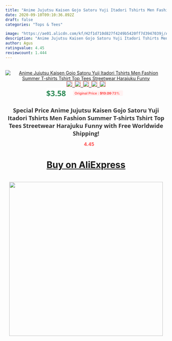 ```yaml
---
title: "Anime Jujutsu Kaisen Gojo Satoru Yuji Itadori Tshirts Men Fashion Summer T-shirts Tshirt Top Tees Streetwear Harajuku Funny"
date: 2020-09-10T09:10:36.892Z
draft: false
categories: "Tops & Tees"

image: "https://ae01.alicdn.com/kf/H2f1d710d827f4249b5420ff7d3947039j/Anime-Jujutsu-Kaisen-Gojo-Satoru-Yuji-Itadori-Tshirts-Men-Fashion-Summer-T-shirts-Tshirt-Top-Tees.jpg"
description: "Anime Jujutsu Kaisen Gojo Satoru Yuji Itadori Tshirts Men Fashion Summer T-shirts Tshirt Top Tees Streetwear Harajuku Funny"
author: Agus
ratingvalue: 4.45
reviewcount: 1.444
---
```

<br>
<div style="text-align: center;">
<a href="https://s.click.aliexpress.com/e/_ADF9CD" target="_blank" rel="nofollow noopener noreferrer"><img alt="Anime Jujutsu Kaisen Gojo Satoru Yuji Itadori Tshirts Men Fashion Summer T-shirts Tshirt Top Tees Streetwear Harajuku Funny" class="magnifier-image" src="https://ae01.alicdn.com/kf/H2f1d710d827f4249b5420ff7d3947039j/Anime-Jujutsu-Kaisen-Gojo-Satoru-Yuji-Itadori-Tshirts-Men-Fashion-Summer-T-shirts-Tshirt-Top-Tees.jpg_640x640.jpg">
<br>
<img style="border:1px solid salmon" src="https://ae01.alicdn.com/kf/H2f1d710d827f4249b5420ff7d3947039j/Anime-Jujutsu-Kaisen-Gojo-Satoru-Yuji-Itadori-Tshirts-Men-Fashion-Summer-T-shirts-Tshirt-Top-Tees.jpg_120x120.jpg">&nbsp;&nbsp;<img style="border:1px solid salmon" src="https://ae01.alicdn.com/kf/H5071387a03054fa5bdf95d97e03159beC/Anime-Jujutsu-Kaisen-Gojo-Satoru-Yuji-Itadori-Tshirts-Men-Fashion-Summer-T-shirts-Tshirt-Top-Tees.jpg_120x120.jpg">&nbsp;&nbsp;<img style="border:1px solid salmon" src="https://ae01.alicdn.com/kf/H92f482620e9b449baab841d8830bf0a59/Anime-Jujutsu-Kaisen-Gojo-Satoru-Yuji-Itadori-Tshirts-Men-Fashion-Summer-T-shirts-Tshirt-Top-Tees.jpg_120x120.jpg">&nbsp;&nbsp;<img style="border:1px solid salmon" src="https://ae01.alicdn.com/kf/H9a9c76ef2f5c41a68320b7296c634748f/Anime-Jujutsu-Kaisen-Gojo-Satoru-Yuji-Itadori-Tshirts-Men-Fashion-Summer-T-shirts-Tshirt-Top-Tees.jpg_120x120.jpg">&nbsp;&nbsp;<img style="border:1px solid salmon" src="https://ae01.alicdn.com/kf/Hbc83cfbb29764990ab28bc62253fc124e/Anime-Jujutsu-Kaisen-Gojo-Satoru-Yuji-Itadori-Tshirts-Men-Fashion-Summer-T-shirts-Tshirt-Top-Tees.jpg_120x120.jpg"></a></div><br0>
<div style="text-align: center;"><span style="background-color: white; border: 0px; box-sizing: border-box; color: seagreen; display: inline-block; font-family: &quot;open sans&quot; , &quot;arial&quot; , &quot;helvetica&quot; , sans-serif , &quot;heiti&quot;; font-size: 24px; font-stretch: inherit; font-weight: 700; line-height: inherit; margin: 0px 10px 0px 0px; padding: 0px; vertical-align: middle;">$3.58 </span>
<span style="background: rgb(255 , 241 , 241); border-radius: 3px; border: 0px; box-sizing: border-box; color: #ff4747; display: inline-block; font-family: inherit; font-size: 12px; font-stretch: inherit; font-style: inherit; font-variant: inherit; font-weight: 600; line-height: inherit; margin: 0px; padding: 2px 5px; transform: scale(0.9); vertical-align: middle;">Original Price : <b style="text-decoration: line-through;">$13.26 </b> 73%&nbsp;&nbsp;</span></div>
<h1 style="color: #333333; display: inline-block; font-family: &quot;open sans&quot; , &quot;arial&quot; , &quot;helvetica&quot; , sans-serif , &quot;heiti&quot;; font-size: 18px; font-stretch: inherit; font-weight: 700; text-align: center;">Special Price Anime Jujutsu Kaisen Gojo Satoru Yuji Itadori Tshirts Men Fashion Summer T-shirts Tshirt Top Tees Streetwear Harajuku Funny with Free Worldwide Shipping!</h1>
<div style="color: #ff4747; text-align: center;">
<img src="https://4.bp.blogspot.com/-M0ZcTcb-5uY/XleCXlxnR4I/AAAAAAAAAEc/OrjgMkXV1oMQFaCRZj5HQwOCBcu3w1FegCPcBGAYYCw/s1600/star.png" style="height: 15px;">&nbsp;<b>4.45</b></div>
<div class="button_cont" align="center"><a class="buynow_a" href="https://s.click.aliexpress.com/e/_ADF9CD" target="_blank" rel="nofollow noopener noreferrer"><H1>Buy on AliExpress</H1></a></div><br>
<div class="separator" style="clear: both; text-align: center;">
<img src="https://lh3.googleusercontent.com/-pTy5HemUv9M/XlePHvY0dAI/AAAAAAAAAE4/0nX5iRUoIWY8eMW9Dpxeirr157OZliDIgCLcBGAsYHQ/s1600/badge.gif" width="480">
</div>
